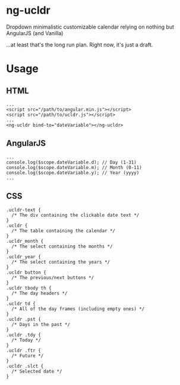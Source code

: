 # ng-ucldr
Dropdown minimalistic customizable calendar relying on nothing but AngularJS (and Vanilla)

...at least that's the long run plan. Right now, it's just a draft.

Usage
==============
HTML
-----
````
...
<script src="/path/to/angular.min.js"></script>
<script src="/path/to/ucldr.js"></script>
...
<ng-ucldr bind-to="dateVariable"></ng-ucldr>
````

AngularJS
----------
````
...
console.log($scope.dateVariable.d); // Day (1-31)
console.log($scope.dateVariable.m); // Month (0-11)
console.log($scope.dateVariable.y); // Year (yyyy)
...
````

CSS
-----
````
.ucldr-text {
  /* The div containing the clickable date text */
}
.ucldr {
  /* The table containing the calendar */
}
.ucldr_month {
  /* The select containing the months */
}
.ucldr_year {
  /* The select containing the years */
}
.ucldr button {
  /* The previous/next buttons */
}
.ucldr tbody th {
  /* The day headers */
}
.ucldr td {
  /* All of the day frames (including empty ones) */
}
.ucldr .pst {
  /* Days in the past */
}
.ucldr .tdy {
  /* Today */
}
.ucldr .ftr {
  /* Future */
}
.ucldr .slct {
  /* Selected date */
}
````
